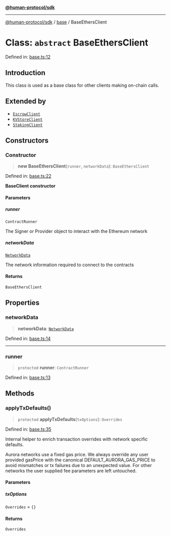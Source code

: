 [**@human-protocol/sdk**](../../README.md)

***

[@human-protocol/sdk](../../modules.md) / [base](../README.md) / BaseEthersClient

# Class: `abstract` BaseEthersClient

Defined in: [base.ts:12](https://github.com/humanprotocol/human-protocol/blob/57c781c4208fceea534a5c18b81692eb57100170/packages/sdk/typescript/human-protocol-sdk/src/base.ts#L12)

## Introduction

This class is used as a base class for other clients making on-chain calls.

## Extended by

- [`EscrowClient`](../../escrow/classes/EscrowClient.md)
- [`KVStoreClient`](../../kvstore/classes/KVStoreClient.md)
- [`StakingClient`](../../staking/classes/StakingClient.md)

## Constructors

### Constructor

> **new BaseEthersClient**(`runner`, `networkData`): `BaseEthersClient`

Defined in: [base.ts:22](https://github.com/humanprotocol/human-protocol/blob/57c781c4208fceea534a5c18b81692eb57100170/packages/sdk/typescript/human-protocol-sdk/src/base.ts#L22)

**BaseClient constructor**

#### Parameters

##### runner

`ContractRunner`

The Signer or Provider object to interact with the Ethereum network

##### networkData

[`NetworkData`](../../types/type-aliases/NetworkData.md)

The network information required to connect to the contracts

#### Returns

`BaseEthersClient`

## Properties

### networkData

> **networkData**: [`NetworkData`](../../types/type-aliases/NetworkData.md)

Defined in: [base.ts:14](https://github.com/humanprotocol/human-protocol/blob/57c781c4208fceea534a5c18b81692eb57100170/packages/sdk/typescript/human-protocol-sdk/src/base.ts#L14)

***

### runner

> `protected` **runner**: `ContractRunner`

Defined in: [base.ts:13](https://github.com/humanprotocol/human-protocol/blob/57c781c4208fceea534a5c18b81692eb57100170/packages/sdk/typescript/human-protocol-sdk/src/base.ts#L13)

## Methods

### applyTxDefaults()

> `protected` **applyTxDefaults**(`txOptions`): `Overrides`

Defined in: [base.ts:35](https://github.com/humanprotocol/human-protocol/blob/57c781c4208fceea534a5c18b81692eb57100170/packages/sdk/typescript/human-protocol-sdk/src/base.ts#L35)

Internal helper to enrich transaction overrides with network specific defaults.

Aurora networks use a fixed gas price. We always override any user provided
gasPrice with the canonical DEFAULT_AURORA_GAS_PRICE to avoid mismatches
or tx failures due to an unexpected value. For other networks the user
supplied fee parameters are left untouched.

#### Parameters

##### txOptions

`Overrides` = `{}`

#### Returns

`Overrides`
